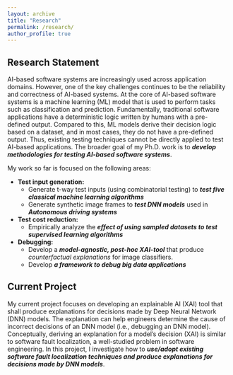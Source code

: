 ```yaml
---
layout: archive
title: "Research"
permalink: /research/
author_profile: true
---
```




## Research Statement
AI-based software systems are increasingly used across application domains. However, one of the key challenges continues to be the reliability and correctness of AI-based systems. At the core of AI-based software systems is a machine learning (ML) model that is used to perform tasks such as classification and prediction. Fundamentally, traditional software applications have a deterministic logic written by humans with a pre-defined output. Compared to this, ML models derive their decision logic based on a dataset, and in most cases, they do not have a pre-defined output. Thus, existing testing techniques cannot be directly applied to test AI-based applications. The broader goal of my Ph.D. work is to ***develop methodologies for testing AI-based software systems***.  

My work so far is focused on the following areas: 
* **Test input generation:**
   * Generate t-way test inputs (using combinatorial testing) to ***test five classical machine learning algorithms*** 
   * Generate synthetic image frames to ***test DNN models*** used in ***Autonomous driving systems***
* **Test cost reduction:**
    * Empirically analyze the ***effect of using sampled datasets to test supervised learning algorithms***
* **Debugging:**
    * Develop a ***model-agnostic, post-hoc XAI-tool*** that produce *counterfactual explanations* for image classifiers.
    * Develop ***a framework to debug big data applications***

## Current Project
My current project focuses on developing an explainable AI (XAI) tool that shall produce explanations for decisions made by Deep Neural Network (DNN) models. The explanation can help engineers determine the cause of incorrect decisions of an DNN model (i.e., debugging an DNN model). Conceptually, deriving an explanation for a model’s decision (XAI) is similar to software fault localization, a well-studied problem in software engineering.  In this project, I investigate how to ***use/adopt existing software fault localization techniques and produce explanations for decisions made by DNN models***. 

